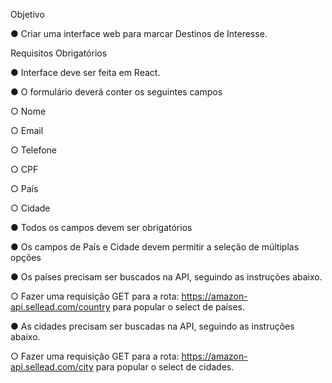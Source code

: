 Objetivo

● Criar uma interface web para marcar Destinos de Interesse.

Requisitos Obrigatórios

● Interface deve ser feita em React.

● O formulário deverá conter os seguintes campos

  ○ Nome

  ○ Email

  ○ Telefone

  ○ CPF

  ○ País

  ○ Cidade

● Todos os campos devem ser obrigatórios

● Os campos de País e Cidade devem permitir a seleção de múltiplas opções

● Os países precisam ser buscados na API, seguindo as instruções abaixo.

  ○ Fazer uma requisição GET para a rota: https://amazon-api.sellead.com/country
  para popular o select de países.

● As cidades precisam ser buscadas na API, seguindo as instruções abaixo.

  ○ Fazer uma requisição GET para a rota: https://amazon-api.sellead.com/city para
  popular o select de cidades.
